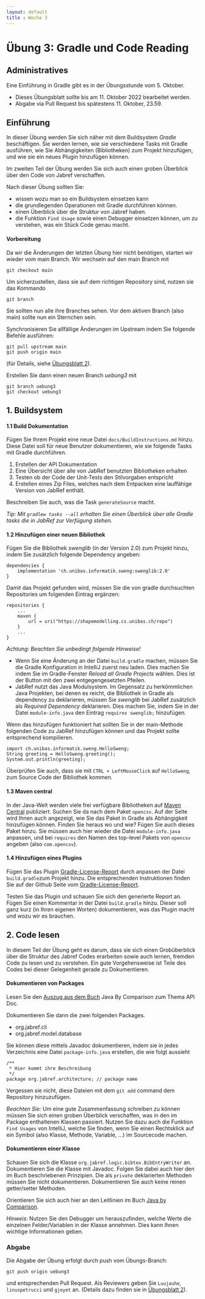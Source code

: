 ```yaml
---
layout: default
title : Woche 3
---
```

# Übung 3: Gradle und Code Reading

## Administratives

Eine Einführung in Gradle gibt es in der Übungsstunde vom 5. Oktober. 
* Dieses Übungsblatt sollte bis am 11. Oktober 2022 bearbeitet werden.
* Abgabe via Pull Request bis spätestens 11. Oktober, 23.59.


## Einführung

In dieser Übung werden Sie sich näher mit dem Buildsystem *Gradle* beschäftigen. Sie werden lernen, wie sie verschiedene Tasks mit Gradle ausführen, wie Sie Abhängigkeiten (Bibliotheken) zum Projekt hinzufügen, und wie sie ein neues Plugin hinzufügen können.

Im zweiten Teil der Übung werden Sie sich auch einen groben Überblick über den Code von Jabref verschaffen.

Nach dieser Übung sollten Sie:
* wissen wozu man so ein Buildsystem einsetzen kann
* die grundlegenden Operationen mit Gradle durchführen können.
* einen Überblick über die Struktur von Jabref haben.
* die Funktion ```Find Usage``` sowie einen Debugger einsetzen können, um zu verstehen, was ein Stück Code genau macht.


#### Vorbereitung

Da wir die Änderungen der letzten Übung hier nicht benötigen, starten wir wieder vom main Branch. Wir wechseln auf den main Branch mit
```
git checkout main
```

Um sicherzustellen, dass sie auf dem richtigen Repository sind, nutzen sie das Kommando
```
git branch
```
Sie sollten nun alle ihre Branches sehen. Vor dem aktiven Branch (also main) sollte nun ein Sternchen sein.

Synchronisieren Sie allfällige Änderungen im Upstream indem Sie folgende Befehle ausführen: 
```
git pull upstream main
git push origin main
```
(für Details, siehe [Übungsblatt 2](./first-changes)).

Erstellen Sie dann einen neuen Branch *uebung3* mit
```
git branch uebung3
git checkout uebung3
```

## 1. Buildsystem

#### 1.1 Build Dokumentation

Fügen Sie Ihrem Projekt eine neue Datei ```docs/BuildInstructions.md``` hinzu. Diese Datei soll für neue Benutzer dokumentieren, wie sie folgende Tasks mit Gradle durchführen.
1. Erstellen der API Dokumentation
2. Eine Übersicht über alle von JabRef benutzten Bibliotheken erhalten
3. Testen ob der Code der Unit-Tests den Stilvorgaben entspricht
4. Erstellen eines Zip Files, welches nach dem Entpacken eine lauffähige Version von JabRef enthält.

Beschreiben Sie auch, was die Task ```generateSource``` macht.


*Tip: Mit ```gradlew tasks --all``` erhalten Sie einen Überblick über alle Gradle tasks die in JabRef zur Verfügung stehen.*



#### 1.2 Hinzufügen einer neuen Bibliothek

Fügen Sie die Bibliothek *swenglib* (in der Version 2.0) zum Projekt hinzu, indem
Sie zusätzlich folgende Dependency angeben:

```
dependencies {
    implementation 'ch.unibas.informatik.sweng:swenglib:2.0'
}
```

Damit das Projekt gefunden wird, müssen Sie die von gradle durchsuchten Repositories um folgenden Eintrag ergänzen:
```
repositories {
    ...
    maven {
        url = uri("https://shapemodelling.cs.unibas.ch/repo")
    }
    ...
}
```
*Achtung: Beachten Sie unbedingt folgende Hinweise!*

* Wenn Sie eine Änderung an der Datei `build.gradle` machen, müssen Sie die Gradle Konfiguration in IntelliJ zuerst neu laden. Dies machen Sie indem Sie im Gradle-Fenster *Reload all Gradle Projects* wählen. Dies ist der Button mit den zwei entgegengesetzten Pfeilen. 
* JabRef nutzt das Java Modulsystem. Im Gegensatz zu herkömmlichen Java Projekten, bei denen es reicht, die Bibliothek in Gradle als dependency zu deklarieren, müssen Sie *swenglib* bei JabRef
zusätzlich als *Required Dependency* deklarieren. Dies machen Sie, indem Sie in der Datei ```module-info.java``` den Eintrag ```requires swenglib;``` hinzufügen.


Wenn das hinzufügen funktioniert hat sollten Sie in der main-Methode folgenden Code zu JabRef hinzufügen können und das Projekt sollte entsprechend kompilieren.
```
import ch.unibas.informatik.sweng.HelloSweng;
String greeting = HelloSweng.greeting();
System.out.println(greeting);
```

Überprüfen Sie auch, dass sie mit ```CTRL + LeftMouseClick``` auf ```HelloSweng```, zum
Source Code der Bibliothek kommen.

#### 1.3 Maven central

In der Java-Welt werden viele frei verfügbare Bibliotheken auf [Maven Central](https://search.maven.org) publiziert. 
Suchen Sie da nach dem Paket `opencsv`. Auf der Seite wird Ihnen auch angezeigt, wie Sie das Paket in Gradle als Abhängigkeit hinzufügen 
können. Finden Sie heraus wo und wie? Fügen Sie auch dieses Paket hinzu. Sie müssen auch hier wieder die Datei `module-info.java` anpassen, und bei `requires` den Namen des top-level Pakets von `opencsv` angeben (also `com.opencsv`). 

#### 1.4 Hinzufügen eines Plugins
Fügen Sie das Plugin [Gradle-License-Report](https://github.com/jk1/Gradle-License-Report) durch anpassen der Datei ```build.gradle```zum Projekt hinzu. Die entsprechenden Instruktionen finden Sie auf
der Github Seite vom [Gradle-License-Report](https://github.com/jk1/Gradle-License-Report).

Testen Sie das Plugin und schauen Sie sich den generierte Report an.
Fügen Sie einen Kommentar in der Datei ```build.gradle``` hinzu. Dieser soll ganz kurz (in Ihren eigenen Worten) dokumentieren, was das Plugin macht und wozu wir es brauchen.

## 2. Code lesen

In diesem Teil der Übung geht es darum, dass sie sich einen Grobüberblick über die Struktur des Jabref Codes erarbeiten sowie auch lernen, fremden Code zu lesen und zu verstehen. Ein gute Vorgehensweise ist Teile des Codes bei dieser Gelegenheit gerade zu
Dokumentieren.

#### Dokumentieren von Packages

Lesen Sie den [Auszug aus dem Buch](https://adam.unibas.ch/goto_adam_file_1467339.html) Java By Comparison zum Thema API Doc.


Dokumentieren Sie dann die zwei folgenden Packages.

* org.jabref.cli
* org.jabref.model.database

Sie k&ouml;nnen diese mittels Javadoc dokumentieren, indem sie in jedes Verzeichnis eine Datei
```package-info.java``` erstellen, die wie folgt aussieht
```
/**
 * Hier kommt ihre Beschreibung
 */
package org.jabref.architecture; // package name
```

Vergessen sie nicht, diese Dateien mit dem ```git add``` command dem Repository hinzuzufügen.

*Beachten Sie:*
Um eine gute Zusammenfassung schreiben zu können müssen Sie sich einen groben Überblick verschaffen, was in den im Package enthaltenen Klassen passiert. Nutzen Sie dazu auch die Funktion ```Find Usages``` von IntelliJ, welche
Sie finden, wenn Sie einen Rechtsklick auf ein Symbol (also Klasse, Methode, Variable, ...) im Sourcecode machen.

#### Dokumentieren einer Klasse

Schauen Sie sich die Klasse
```org.jabref.logic.bibtex.BibEntryWriter``` an. Dokumentieren Sie die Klasse mit Javadoc. Folgen Sie dabei auch hier den im Buch beschriebenen Prinzipien.
Die als `private` deklarierten Methoden müssen Sie nicht dokumentieren. Dokumentieren Sie auch keine reinen getter/setter Methoden. 

Orientieren Sie sich auch hier an den Leitlinien im Buch [Java by Comparison](https://adam.unibas.ch/goto_adam_file_1467339.html). 

*Hinweis:* Nutzen Sie den Debugger um herauszufinden, welche Werte die einzelnen Felder/Variablen in der Klasse annehmen. Dies kann Ihnen wichtige Informationen geben. 


### Abgabe
Die Abgabe der Übung erfolgt durch push vom Übungs-Branch:
```
git push origin uebung3
```
und entsprechenden Pull Request. Als Reviewers geben Sie `Luujauhe`, `linuspetrucci` und `gjoyet` an.
(Details dazu finden sie in [&Uuml;bungsblatt 2](./first-changes)).

